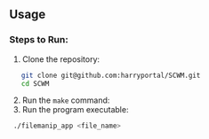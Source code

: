 ## Usage

### Steps to Run:
1. Clone the repository:
```bash
   git clone git@github.com:harryportal/SCWM.git
   cd SCWM
```
2. Run the `make` command:
3. Run the program executable:
  ```bash
   ./filemanip_app <file_name>
   ```
